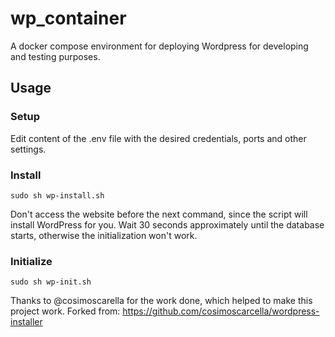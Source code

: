 # wp_container

A docker compose environment for deploying Wordpress for developing and testing purposes.

## Usage

### Setup
Edit content of the .env file with the desired credentials, ports and other settings.

### Install
```
sudo sh wp-install.sh
```
Don't access the website before the next command, since the script will install WordPress for you. Wait 30 seconds approximately until the database starts, otherwise the initialization won't work.

### Initialize
```
sudo sh wp-init.sh
```


Thanks to @cosimoscarella for the work done, which helped to make this project work.
Forked from: https://github.com/cosimoscarcella/wordpress-installer
